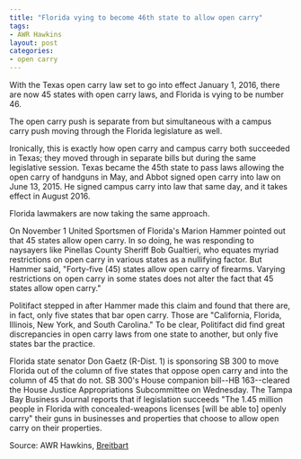 ```yaml
---
title: "Florida vying to become 46th state to allow open carry"
tags:
- AWR Hawkins
layout: post
categories:
- open carry
---
```


With the Texas open carry law set to go into effect January 1, 2016, there are now 45 states with open carry laws, and Florida is vying to be number 46.

The open carry push is separate from but simultaneous with a campus carry push moving through the Florida legislature as well.

Ironically, this is exactly how open carry and campus carry both succeeded in Texas; they moved through in separate bills but during the same legislative session. Texas became the 45th state to pass laws allowing the open carry of handguns in May, and Abbot signed open carry into law on June 13, 2015. He signed campus carry into law that same day, and it takes effect in August 2016.

Florida lawmakers are now taking the same approach.

On November 1 United Sportsmen of Florida's Marion Hammer pointed out that 45 states allow open carry. In so doing, he was responding to naysayers like Pinellas County Sheriff Bob Gualtieri, who equates myriad restrictions on open carry in various states as a nullifying factor. But Hammer said, "Forty-five (45) states allow open carry of firearms. Varying restrictions on open carry in some states does not alter the fact that 45 states allow open carry."

Politifact stepped in after Hammer made this claim and found that there are, in fact, only five states that bar open carry. Those are "California, Florida, Illinois, New York, and South Carolina." To be clear, Politifact did find great discrepancies in open carry laws from one state to another, but only five states bar the practice.

Florida state senator Don Gaetz (R-Dist. 1) is sponsoring SB 300 to move Florida out of the column of five states that oppose open carry and into the column of 45 that do not. SB 300's House companion bill--HB 163--cleared the House Justice Appropriations Subcommittee on Wednesday. The Tampa Bay Business Journal reports that if legislation succeeds "The 1.45 million people in Florida with concealed-weapons licenses [will be able to] openly carry" their guns in businesses and properties that choose to allow open carry on their properties.

Source: AWR Hawkins, [Breitbart](https://www.breitbart.com/big-government/2015/11/20/florida-vying-become-46th-state-allow-open-carry/)
